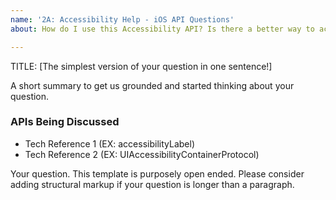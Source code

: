 ```yaml
---
name: '2A: Accessibility Help - iOS API Questions'
about: How do I use this Accessibility API? Is there a better way to accomplish this?

---
```


TITLE: [The simplest version of your question in one sentence!]

A short summary to get us grounded and started thinking about your question. 

### APIs Being Discussed

- Tech Reference 1 (EX: accessibilityLabel)
- Tech Reference 2 (EX: UIAccessibilityContainerProtocol)

Your question. This template is purposely open ended. Please consider adding structural markup if your question is longer than a paragraph.
